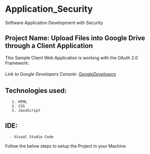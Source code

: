 # Application_Security
Software Application Development with Security

## Project Name: Upload Files into Google Drive through a Client Application 

This Sample Client Web Application is working with the OAuth 2.0 Framework:
  ###### Link to Google Developers Console: [GoogleDevelopers](https://console.developers.google.com/)

  ## Technologies used:
       1. HTML
       2. CSS
       3. JavaScript
  ## IDE:
      - Visual Studio Code
      

Follow the below steps to setup the Project in your Machine
  




